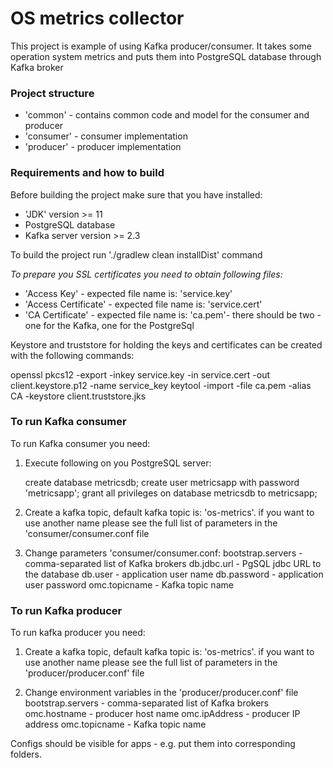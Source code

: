 # OS metrics collector

This project is example of using Kafka producer/consumer.
It takes some operation system metrics and puts them into PostgreSQL database through Kafka broker

### Project structure
- 'common' - contains common code and model for the consumer and producer
- 'consumer' - consumer implementation
- 'producer' - producer implementation

### Requirements and how to build
Before building the project make sure that you have installed:
 - 'JDK' version >= 11
 - PostgreSQL database
 - Kafka server version >= 2.3

To build the project run './gradlew clean installDist' command

*To prepare you SSL certificates you need to obtain following files:*
- 'Access Key' - expected file name is: 'service.key'
- 'Access Certificate' - expected file name is: 'service.cert'
- 'CA Certificate' - expected file name is: 'ca.pem'- there should be two - one for the Kafka, one for the PostgreSql

Keystore and truststore for holding the keys and certificates can be created with the following commands:

openssl pkcs12 -export -inkey service.key -in service.cert -out client.keystore.p12 -name service_key
keytool -import -file ca.pem -alias CA -keystore client.truststore.jks

### To run Kafka consumer
To run Kafka consumer you need:

1. Execute following on you PostgreSQL server:
	
	create database metricsdb;
	create user metricsapp with password 'metricsapp';
	grant all privileges on database metricsdb to metricsapp;

2. Create a kafka topic, default kafka topic is: 'os-metrics'.
if you want to use another name please see the full list of parameters in the 'consumer/consumer.conf file

3. Change parameters  'consumer/consumer.conf: 
    bootstrap.servers - comma-separated list of Kafka brokers
    db.jdbc.url - PgSQL jdbc URL to the database
    db.user - application user name
    db.password - application user password
    omc.topicname - Kafka topic name
    
### To run Kafka producer
To run kafka producer you need:

1. Create a kafka topic, default kafka topic is: 'os-metrics'. 
if you want to use another name please see the full list of parameters in the 'producer/producer.conf' file

2. Change environment variables in the 'producer/producer.conf' file
    bootstrap.servers - comma-separated list of Kafka brokers
    omc.hostname - producer host name
    omc.ipAddress - producer IP address
    omc.topicname - Kafka topic name
 
Configs should be visible for apps - e.g. put them into corresponding folders.


